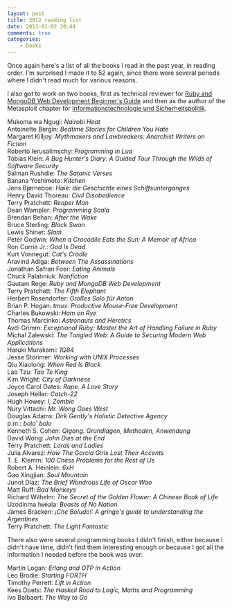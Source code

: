 ```yaml
---
layout: post
title: 2012 reading list
date: 2013-01-02 20:44
comments: true
categories:
    - books
---
```

Once again here's a list of all the books I read in the past year, in
reading order. I'm surprised I made it to 52 again, since there were
several periods where I didn't read much for various reasons. 

I also got to work on two books, first as technical reviewer for [Ruby and MongoDB Web Development Beginner's Guide](http://www.amazon.com/gp/product/1849515026/ref=as_li_ss_tl?ie=UTF8&tag=citizen4blog-20&linkCode=as2&camp=1789&creative=390957&creativeASIN=1849515026)
and then as the author of the Metasploit chapter for
[Informationstechnologie und Sicherheitspolitik](http://www.sicherheitsforschung-magdeburg.de/buecher.html).

Mukoma wa Ngugi: *Nairobi Heat*<br>
Antoinette Bergin: *Bedtime Stories for Children You Hate*<br>
Margaret Killjoy: *Mythmakers and Lawbreakers: Anarchist Writers on Fiction*<br>
Roberto Ierusalimschy: *Programming in Lua*<br>
Tobias Klein: *A Bug Hunter's Diary: A Guided Tour Through the Wilds of Software Security*<br>
Salman Rushdie: *The Satanic Verses*<br>
Banana Yoshimoto: *Kitchen*<br>
Jens Bjørneboe: *Haie: die Geschichte eines Schiffsunterganges*<br>
Henry David Thoreau: *Civil Disobedience*<br>
Terry Pratchett: *Reaper Man*<br>
Dean Wampler: *Programming Scala*<br>
Brendan Behan: *After the Wake*<br>
Bruce Sterling: *Black Swan*<br>
Lewis Shiner: *Slam*<br>
Peter Godwin: *When a Crocodile Eats the Sun: A Memoir of Africa*<br>
Ron Currie Jr.: *God Is Dead*<br>
Kurt Vonnegut: *Cat's Cradle*<br>
Aravind Adiga: *Between The Assassinations*<br>
Jonathan Safran Foer: *Eating Animals*<br>
Chuck Palahniuk: *Nonfiction*<br>
Gautam Rege: *Ruby and MongoDB Web Development*<br>
Terry Pratchett: *The Fifth Elephant*<br>
Herbert Rosendorfer: *Großes Solo für Anton*<br>
Brian P. Hogan: *tmux: Productive Mouse-Free Development*<br>
Charles Bukowski: *Ham on Rye*<br>
Thomas Marcinko: *Astronauts and Heretics*<br>
Avdi Grimm: *Exceptional Ruby: Master the Art of Handling Failure in Ruby*<br>
Michal Zalewski: *The Tangled Web: A Guide to Securing Modern Web Applications*<br>
Haruki Murakami: *1Q84*<br>
Jesse Storimer: *Working with UNIX Processes*<br>
Qiu Xiaolong: *When Red Is Black*<br>
Lao Tzu: *Tao Te King*<br>
Kim Wright: *City of Darkness*<br>
Joyce Carol Oates: *Rape. A Love Story*<br>
Joseph Heller: *Catch-22*<br>
Hugh Howey: *I, Zombie*<br>
Nury Vittachi: *Mr. Wong Goes West*<br>
Douglas Adams: *Dirk Gently's Holistic Detective Agency*<br>
p.m.: *bolo’ bolo*<br>
Kenneth S. Cohen: *Qigong. Grundlagen, Methoden, Anwendung*<br>
David Wong: *John Dies at the End*<br>
Terry Pratchett: *Lords and Ladies*<br>
Julia Alvarez: *How The Garcia Girls Lost Their Accents*<br>
T. E. Klemm: *100 Chess Problems for the Rest of Us*<br>
Robert A. Heinlein: *6xH*<br>
Gao Xingjian: *Soul Mountain*<br>
Junot Díaz: *The Brief Wondrous Life of Oscar Wao*<br>
Matt Ruff: *Bad Monkeys*<br>
Richard Wilhelm: *The Secret of the Golden Flower: A Chinese Book of Life*<br>
Uzodinma Iweala: *Beasts of No Nation*<br>
James Bracken: *¡Che Boludo!: A gringo's guide to understanding the Argentines*<br>
Terry Pratchett: *The Light Fantastic*<br>

There also were several programming books I didn't finish, either because I didn't have time, didn't find them interesting enough or because I got all the information I needed before the book was over:

Martin Logan: *Erlang and OTP in Action*<br>
Leo Brodie: *Starting FORTH*<br>
Timothy Perrett: *Lift in Action*<br>
Kees Doets: *The Haskell Road to Logic, Maths and Programming*<br>
Ivo Balbaert: *The Way to Go*<br>
